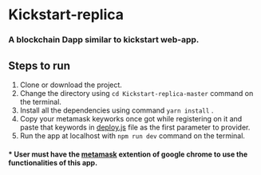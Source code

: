 # Kickstart-replica

### A blockchain Dapp similar to kickstart web-app.

## Steps to run
1. Clone or download the project.
2. Change the directory using ``cd Kickstart-replica-master`` command on the terminal.
3. Install all the dependencies using command ``yarn install`` .
4. Copy your metamask keyworks once got while registering on it and paste that keywords in [deploy.js](https://github.com/Jasmeet1709/Kickstart-replica/blob/master/ethereum/deploy.js) file as the first parameter to provider. 
5. Run the app at localhost with ``npm run dev`` command on the terminal.

#### * User must have the [metamask](https://chrome.google.com/webstore/detail/metamask/nkbihfbeogaeaoehlefnkodbefgpgknn) extention of google chrome to use the functionalities of this app.